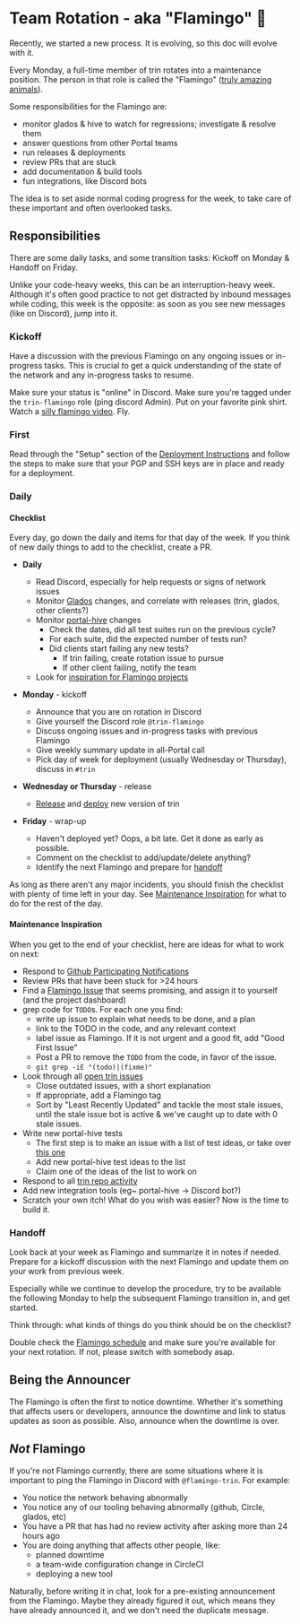 # Team Rotation - aka "Flamingo" 🦩

Recently, we started a new process. It is evolving, so this doc will evolve with it.

Every Monday, a full-time member of trin rotates into a maintenance position. The person in that role is called the "Flamingo" ([truly amazing animals](https://www.reddit.com/r/Flamingo/comments/odzxry/are_flamingos_extremophiles/)).

Some responsibilities for the Flamingo are:

- monitor glados & hive to watch for regressions; investigate & resolve them
- answer questions from other Portal teams
- run releases & deployments
- review PRs that are stuck
- add documentation & build tools
- fun integrations, like Discord bots

The idea is to set aside normal coding progress for the week, to take care of these important and often overlooked tasks.

## Responsibilities

There are some daily tasks, and some transition tasks: Kickoff on Monday & Handoff on Friday.

Unlike your code-heavy weeks, this can be an interruption-heavy week. Although it's often good practice to not get distracted by inbound messages while coding, this week is the opposite: as soon as you see new messages (like on Discord), jump into it.

### Kickoff

Have a discussion with the previous Flamingo on any ongoing issues or in-progress tasks. This is crucial to get a quick understanding of the state of the network and any in-progress tasks to resume.

Make sure your status is "online" in Discord. Make sure you're tagged under the `trin-flamingo` role (ping discord Admin). Put on your favorite pink shirt. Watch a [silly flamingo video](https://www.youtube.com/watch?v=gWNWtbPEWw0). Fly.

### First

Read through the "Setup" section of the [Deployment Instructions](../releases/deployment.md) and follow the steps to make sure that your PGP and SSH keys are in place and ready for a deployment.

### Daily

#### Checklist

Every day, go down the daily and items for that day of the week. If you think of new daily things to add to the checklist, create a PR.

- **Daily**
  - Read Discord, especially for help requests or signs of network issues
  - Monitor [Glados](https://glados.ethdevops.io/) changes, and correlate with releases (trin, glados, other clients?)
  - Monitor [portal-hive](https://portal-hive.ethdevops.io/) changes
    - Check the dates, did all test suites run on the previous cycle?
    - For each suite, did the expected number of tests run?
    - Did clients start failing any new tests?
      - If trin failing, create rotation issue to pursue
      - If other client failing, notify the team
  - Look for [inspiration for Flamingo projects](../rotation/index.md#maintenance-inspiration)

- **Monday** - kickoff
  - Announce that you are on rotation in Discord
  - Give yourself the Discord role `@trin-flamingo`
  - Discuss ongoing issues and in-progress tasks with previous Flamingo
  - Give weekly summary update in all-Portal call
  - Pick day of week for deployment (usually Wednesday or Thursday), discuss in `#trin`

- **Wednesday or Thursday** - release
  - [Release](../releases/release_checklist.md) and [deploy](../releases/deployment.md) new version of trin

- **Friday** - wrap-up
  - Haven't deployed yet? Oops, a bit late. Get it done as early as possible.
  - Comment on the checklist to add/update/delete anything?
  - Identify the next Flamingo and prepare for [handoff](#handoff)

As long as there aren't any major incidents, you should finish the checklist with plenty of time left in your day. See [Maintenance Inspiration](#maintenance-inspiration) for what to do for the rest of the day.

#### Maintenance Inspiration

When you get to the end of your checklist, here are ideas for what to work on next:

- Respond to [Github Participating Notifications](https://github.com/notifications?query=reason%3Aparticipating)
- Review PRs that have been stuck for >24 hours
- Find a [Flamingo Issue](https://github.com/ethereum/trin/issues?q=is%3Aopen+is%3Aissue+label%3Aflamingo) that seems promising, and assign it to yourself (and the project dashboard)
- grep code for `TODO`s. For each one you find:
  - write up issue to explain what needs to be done, and a plan
  - link to the TODO in the code, and any relevant context
  - label issue as Flamingo. If it is not urgent and a good fit, add "Good First Issue"
  - Post a PR to remove the `TODO` from the code, in favor of the issue.
  - `git grep -iE "(todo)|(fixme)"`
- Look through all [open trin issues](https://github.com/ethereum/trin/issues)
  - Close outdated issues, with a short explanation
  - If appropriate, add a Flamingo tag
  - Sort by "Least Recently Updated" and tackle the most stale issues, until the stale issue bot is active & we've caught up to date with 0 stale issues.
- Write new portal-hive tests
  - The first step is to make an issue with a list of test ideas, or take over [this one](https://github.com/ethereum/portal-hive/issues/54)
  - Add new portal-hive test ideas to the list
  - Claim one of the ideas of the list to work on
- Respond to all [trin repo activity](https://github.com/notifications?query=repo%3Aethereum%2Ftrin)
- Add new integration tools (eg~ portal-hive -> Discord bot?)
- Scratch your own itch! What do you wish was easier? Now is the time to build it.

### Handoff

Look back at your week as Flamingo and summarize it in notes if needed. Prepare for a kickoff discussion with the next Flamingo and update them on your work from previous week.

Especially while we continue to develop the procedure, try to be available the following Monday to help the subsequent Flamingo transition in, and get started.

Think through: what kinds of things do you think should be on the checklist?

Double check the [Flamingo schedule](https://notes.ethereum.org/@njgheorghita/r1angO2lT) and make sure you're available for your next rotation. If not, please switch with somebody asap.

## Being the Announcer

The Flamingo is often the first to notice downtime. Whether it's something that affects users or developers, announce the downtime and link to status updates as soon as possible. Also, announce when the downtime is over.

## *Not* Flamingo

If you're not Flamingo currently, there are some situations where it is important to ping the Flamingo in Discord with `@flamingo-trin`. For example:

- You notice the network behaving abnormally
- You notice any of our tooling behaving abnormally (github, Circle, glados, etc)
- You have a PR that has had no review activity after asking more than 24 hours ago
- You are doing anything that affects other people, like:
  - planned downtime
  - a team-wide configuration change in CircleCI
  - deploying a new tool

Naturally, before writing it in chat, look for a pre-existing announcement from the Flamingo. Maybe they already figured it out, which means they have already announced it, and we don't need the duplicate message.
